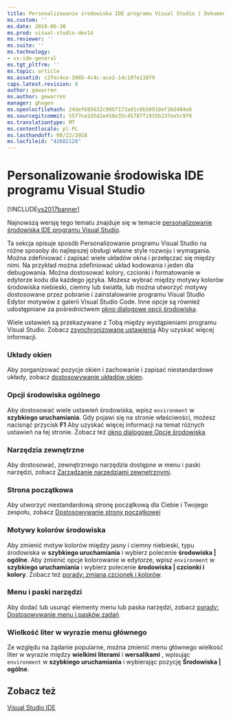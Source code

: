 ```yaml
---
title: Personalizowanie środowiska IDE programu Visual Studio | Dokumentacja firmy Microsoft
ms.custom: ''
ms.date: 2018-06-30
ms.prod: visual-studio-dev14
ms.reviewer: ''
ms.suite: ''
ms.technology:
- vs-ide-general
ms.tgt_pltfrm: ''
ms.topic: article
ms.assetid: c2fec4ce-3885-4c4c-ace2-14c197e11079
caps.latest.revision: 8
author: gewarren
ms.author: gewarren
manager: ghogen
ms.openlocfilehash: 24def685632c995f173ad1c0b50910ef36d484e6
ms.sourcegitcommit: 55f7ce2d5d2e458e35c45787f1935b237ee5c9f8
ms.translationtype: MT
ms.contentlocale: pl-PL
ms.lasthandoff: 08/22/2018
ms.locfileid: "42682128"
---
```

# <a name="personalizing-the-visual-studio-ide"></a>Personalizowanie środowiska IDE programu Visual Studio
[!INCLUDE[vs2017banner](../includes/vs2017banner.md)]

Najnowszą wersję tego tematu znajduje się w temacie [personalizowanie środowiska IDE programu Visual Studio](https://docs.microsoft.com/visualstudio/ide/personalizing-the-visual-studio-ide).  
  
Ta sekcja opisuje sposób Personalizowanie programu Visual Studio na różne sposoby do najlepszej obsługi własne style rozwoju i wymagania. Można zdefiniować i zapisać wiele układów okna i przełączać się między nimi. Na przykład można zdefiniować układ kodowania i jeden dla debugowania. Można dostosować kolory, czcionki i formatowanie w edytorze kodu dla każdego języka. Możesz wybrać między motywy kolorów środowiska niebieski, ciemny lub światła, lub można utworzyć motywy dostosowane przez pobranie i zainstalowanie programu Visual Studio Edytor motywów z galerii Visual Studio Code. Inne opcje są również udostępniane za pośrednictwem [okno dialogowe opcji środowiska](../ide/reference/environment-options-dialog-box.md).  
  
 Wiele ustawień są przekazywane z Tobą między wystąpieniami programu Visual Studio. Zobacz [zsynchronizowane ustawienia](../ide/synchronized-settings-in-visual-studio.md) Aby uzyskać więcej informacji.  
   
### <a name="window-layouts"></a>Układy okien  
 Aby zorganizować pozycje okien i zachowanie i zapisać niestandardowe układy, zobacz [dostosowywanie układów okien](../ide/customizing-window-layouts-in-visual-studio.md).  
  
### <a name="general-environment-options"></a>Opcji środowiska ogólnego  
 Aby dostosować wiele ustawień środowiska, wpisz `environment` w **szybkiego uruchamiania**. Gdy pojawi się na stronie właściwości, możesz nacisnąć przycisk **F1** Aby uzyskać więcej informacji na temat różnych ustawień na tej stronie. Zobacz też [okno dialogowe Opcje środowiska](../ide/reference/environment-options-dialog-box.md).  
  
### <a name="external-tools"></a>Narzędzia zewnętrzne  
 Aby dostosować, zewnętrznego narzędzia dostępne w menu i paski narzędzi, zobacz [Zarządzanie narzędziami zewnętrznymi](../ide/managing-external-tools.md).  
  
### <a name="start-page"></a>Strona początkowa  
 Aby utworzyć niestandardową stronę początkową dla Ciebie i Twojego zespołu, zobacz [Dostosowywanie strony początkowej](../ide/customizing-the-start-page-for-visual-studio.md)  
  
### <a name="environment-color-themes"></a>Motywy kolorów środowiska  
 Aby zmienić motyw kolorów między jasny i ciemny niebieski, typu środowiska w **szybkiego uruchamiania** i wybierz polecenie **środowiska &#124; ogólne**. Aby zmienić opcje kolorowanie w edytorze, wpisz `environment` w **szybkiego uruchamiania** i wybierz polecenie **środowiska &#124; czcionki i kolory**. Zobacz też [porady: zmiana czcionek i kolorów](../ide/how-to-change-fonts-and-colors-in-visual-studio.md).  
  
### <a name="menus-and-toolbars"></a>Menu i paski narzędzi  
 Aby dodać lub usunąć elementy menu lub paska narzędzi, zobacz [porady: Dostosowywanie menu i pasków zadań](../ide/how-to-customize-menus-and-toolbars-in-visual-studio.md).  
  
### <a name="main-menu-casing"></a>Wielkość liter w wyrazie menu głównego  
 Ze względu na żądanie popularne, można zmienić menu głównego wielkość liter w wyrazie między **wielkimi literami** i **wersalikami** , wpisując `environment` w **szybkiego uruchamiania** i wybierając pozycję **Środowiska &#124; ogólne**.  
  
## <a name="see-also"></a>Zobacz też  
 [Visual Studio IDE](../ide/visual-studio-ide.md)





